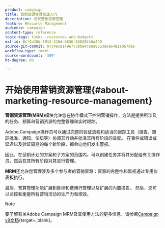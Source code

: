 ```yaml
---
product: campaign
title: 营销资源管理快速入门
description: 发现营销资源管理
feature: Resource Management
audience: campaign
content-type: reference
topic-tags: tasks--resources-and-budgets
exl-id: 8cf4d30d-f914-438d-8836-030202b6a449
source-git-commit: 9734eca149e775bbe4c9ea9553e6a6482ad67da6
workflow-type: tm+mt
source-wordcount: '199'
ht-degree: 0%

---
```


# 开始使用营销资源管理{#about-marketing-resource-management}



**营销资源管理(MRM)**&#x200B;模块允许您在协作模式下控制营销操作，方法是提供所涉及的任务、预算和营销资源的完整管理和实时跟踪。

Adobe Campaign操作员可以通过完整的验证流程和适当的跟踪工具（报告、跟踪批准、通知、论坛等）协调其行动并批准其所有阶段的进度。 在事件或错误或延迟以及验证周期的每个新阶段，都会向他们发出警报。

因此，在营销计划的方案和子方案的范围内，可以创建任务并将其分配给有关操作员，然后在其所有阶段对其进行管理。

**MRM**&#x200B;还允许您管理涉及多个参与者的营销资源：资源的完整性和监视通过专用仪表板执行。

最后，预算管理功能扩展到目标和费用行管理以及扩展的内置报告。 然后，您可以监控和衡量所有营销活动的生产力和绩效。

>[!NOTE]
>
>要了解有关Adobe Campaign MRM及其使用方法的更多信息，请参阅[Campaign v8文档](https://experienceleague.adobe.com/en/docs/campaign/automation/mrm/about-marketing-resource-management){target=_blank}。

